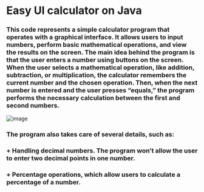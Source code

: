 # **Easy UI calculator on Java**
### This code represents a simple calculator program that operates with a graphical interface. It allows users to input numbers, perform basic mathematical operations, and view the results on the screen. The main idea behind the program is that the user enters a number using buttons on the screen. When the user selects a mathematical operation, like addition, subtraction, or multiplication, the calculator remembers the current number and the chosen operation. Then, when the next number is entered and the user presses “equals,” the program performs the necessary calculation between the first and second numbers.

![image](https://github.com/user-attachments/assets/98d64ec1-390c-4fe4-9f93-84489213f0b6)

### The program also takes care of several details, such as:
### + Handling decimal numbers. The program won’t allow the user to enter two decimal points in one number.
### + Percentage operations, which allow users to calculate a percentage of a number.
